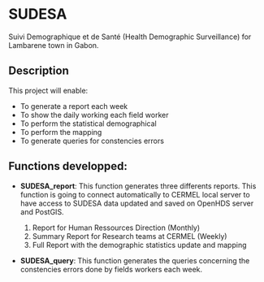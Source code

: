 # SUDESA
Suivi Demographique et de Santé (Health Demographic Surveillance) for Lambarene town in Gabon.

## Description
This project will enable:

- To generate a report each week
- To show the daily working each field worker
- To perform the statistical demographical
- To perform the mapping
- To generate queries for constencies errors


## Functions developped:
- **SUDESA_report**: This function generates three differents reports. This function is going
    to connect automatically to CERMEL local server to have access to SUDESA
    data updated and saved on OpenHDS server and PostGIS.
    1. Report for Human Ressources Direction (Monthly)
    2. Summary Report for Research teams at CERMEL (Weekly)
    3. Full Report with the demographic statistics update and mapping
 
- **SUDESA_query**: This function generates the queries concerning the constencies errors done by fields workers each week.
